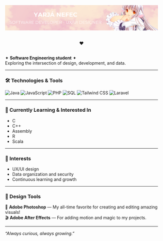 <br>

![Banner](images/banner-yarja.png)

<br>
<div align="center">
❤︎
</div>
<br>

✦ **Software Engineering student** ✦ 
<br>
Exploring the intersection of design, development, and data.

---

### 🛠️ Technologies & Tools

![Java](https://img.shields.io/badge/Java-ED8B00?style=for-the-badge&logo=java&logoColor=white) 
![JavaScript](https://img.shields.io/badge/JavaScript-F7DF1E?style=for-the-badge&logo=javascript&logoColor=black)
![PHP](https://img.shields.io/badge/PHP-777BB4?style=for-the-badge&logo=php&logoColor=white)
![SQL](https://img.shields.io/badge/SQL-4479A1?style=for-the-badge&logo=postgresql&logoColor=white)
![Tailwind CSS](https://img.shields.io/badge/Tailwind_CSS-06B6D4?style=for-the-badge&logo=tailwind-css&logoColor=white)
![Laravel](https://img.shields.io/badge/Laravel-F05340?style=for-the-badge&logo=laravel&logoColor=white)

---

### 🚀 Currently Learning & Interested In

- C  
- C++  
- Assembly  
- R  
- Scala  

---

### 🌸 Interests

- UX/UI design  
- Data organization and security  
- Continuous learning and growth

---

### 🎨 Design Tools

💖 **Adobe Photoshop** — My all-time favorite for creating and editing amazing visuals!  
🎬 **Adobe After Effects** — For adding motion and magic to my projects.  

---

*“Always curious, always growing.”*
